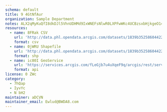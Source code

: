 ```yaml
---
schema: default
title: 9 4GtNfAur 
organization: Sample Department 
notes: ALX2qMyKuQfI8dkDJl5VhnUDHMd9IxWNEFsNlwR0LXPFwWKc4UCBzsxbHjkgeO14v1SoETbcyoCiv prVm9epGr6RZmY65T8g2jP 
resources:
  - name: 8FRak CSV
    url: 'http://data.phl.opendata.arcgis.com/datasets/1839b35258604422b0b520cbb668df0d_0.csv'
    format: csv
  - name: 0jWRU Shapefile
    url: 'http://data.phl.opendata.arcgis.com/datasets/1839b35258604422b0b520cbb668df0d_0.zip'
    format: shp
  - name: ic80I GeoService
    url: 'https://services.arcgis.com/fLeGjb7u4uXqeF9q/arcgis/rest/services/Air_Monitoring_Stations/FeatureServer/0/query'
    format: api
license: 0 ZWc 
category:
  - 7hQap 
  - IyvYc 
  - N bH2 
maintainer: aDCVN  
maintainer_email: Ewlud@BWDA8.com
---
```

